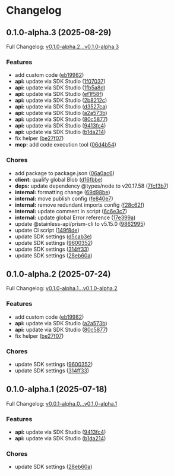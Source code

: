# Changelog

## 0.1.0-alpha.3 (2025-08-29)

Full Changelog: [v0.1.0-alpha.2...v0.1.0-alpha.3](https://github.com/SportsGameOdds/sports-odds-api-typescript/compare/v0.1.0-alpha.2...v0.1.0-alpha.3)

### Features

* add custom code ([eb19982](https://github.com/SportsGameOdds/sports-odds-api-typescript/commit/eb1998268bc5451010834d06be1239f26542a9d0))
* **api:** update via SDK Studio ([1f07037](https://github.com/SportsGameOdds/sports-odds-api-typescript/commit/1f07037cbf280650e74b94343598600858d77f9b))
* **api:** update via SDK Studio ([1fb5a8d](https://github.com/SportsGameOdds/sports-odds-api-typescript/commit/1fb5a8d5829671b11387a7da42b2cb8c40e227f3))
* **api:** update via SDK Studio ([ef1f58f](https://github.com/SportsGameOdds/sports-odds-api-typescript/commit/ef1f58f7812b27feb4a7f76af37a2c10f27be890))
* **api:** update via SDK Studio ([2b8212c](https://github.com/SportsGameOdds/sports-odds-api-typescript/commit/2b8212c1b5a7be50665c2dd0078c1ee4a07ac279))
* **api:** update via SDK Studio ([d3527ca](https://github.com/SportsGameOdds/sports-odds-api-typescript/commit/d3527ca2806fe37a8ba87b948b26d89ce44919de))
* **api:** update via SDK Studio ([a2a573b](https://github.com/SportsGameOdds/sports-odds-api-typescript/commit/a2a573b9802b1778bb7429f8f2612bdef5b1d890))
* **api:** update via SDK Studio ([80c5877](https://github.com/SportsGameOdds/sports-odds-api-typescript/commit/80c587772e8e062018c5015070d4a8e1be0dfc75))
* **api:** update via SDK Studio ([9413fc4](https://github.com/SportsGameOdds/sports-odds-api-typescript/commit/9413fc49396375b000ee0d0a48bc8ce6957bf416))
* **api:** update via SDK Studio ([b1da214](https://github.com/SportsGameOdds/sports-odds-api-typescript/commit/b1da2141acbd82423423192d057d8bd6ec3ff59f))
* fix helper ([be27f07](https://github.com/SportsGameOdds/sports-odds-api-typescript/commit/be27f07fc9a4dd609dab6526b691fe6b07792386))
* **mcp:** add code execution tool ([06d4b54](https://github.com/SportsGameOdds/sports-odds-api-typescript/commit/06d4b540dd070e8bd9e17ed9b4609677a0ed7506))


### Chores

* add package to package.json ([06a0ac6](https://github.com/SportsGameOdds/sports-odds-api-typescript/commit/06a0ac672269508469d073182ad19125b097c12a))
* **client:** qualify global Blob ([d16fbbe](https://github.com/SportsGameOdds/sports-odds-api-typescript/commit/d16fbbe10c39e13c3a6e8bbd5d992b94bd704fe1))
* **deps:** update dependency @types/node to v20.17.58 ([7fcf3b7](https://github.com/SportsGameOdds/sports-odds-api-typescript/commit/7fcf3b70a4864b870ab68e11d111372c660c0b6c))
* **internal:** formatting change ([69d98be](https://github.com/SportsGameOdds/sports-odds-api-typescript/commit/69d98beaa7b18815a215d68e9784453f8a15ef3c))
* **internal:** move publish config ([fe840e7](https://github.com/SportsGameOdds/sports-odds-api-typescript/commit/fe840e734afdf54d8d23d2ec86f333a8c4e6dafa))
* **internal:** remove redundant imports config ([f28c62f](https://github.com/SportsGameOdds/sports-odds-api-typescript/commit/f28c62f71ea6ccdb6134a1142a56bd6c9c55d638))
* **internal:** update comment in script ([6c6e3c7](https://github.com/SportsGameOdds/sports-odds-api-typescript/commit/6c6e3c77c6749ff5c7478fd9f31ac407ad1000ba))
* **internal:** update global Error reference ([17e399a](https://github.com/SportsGameOdds/sports-odds-api-typescript/commit/17e399ac85978876c647c6e47bfe644dce3d25eb))
* update @stainless-api/prism-cli to v5.15.0 ([9862995](https://github.com/SportsGameOdds/sports-odds-api-typescript/commit/9862995a8c5f4b43ecfca022206f689c8c219b4e))
* update CI script ([149f8de](https://github.com/SportsGameOdds/sports-odds-api-typescript/commit/149f8de77d2930fb9091d4b82c9ad3ebe3edde5c))
* update SDK settings ([d5cab3e](https://github.com/SportsGameOdds/sports-odds-api-typescript/commit/d5cab3efae3ad6a1776f25046b09f3ec9c533f13))
* update SDK settings ([9600352](https://github.com/SportsGameOdds/sports-odds-api-typescript/commit/9600352c920ed142ac6878fb3e787ab135422bdc))
* update SDK settings ([314ff33](https://github.com/SportsGameOdds/sports-odds-api-typescript/commit/314ff3307626a871054ba07649dfb232793ea860))
* update SDK settings ([28eb60a](https://github.com/SportsGameOdds/sports-odds-api-typescript/commit/28eb60a72be35ced6b272940fda468a3f2894727))

## 0.1.0-alpha.2 (2025-07-24)

Full Changelog: [v0.1.0-alpha.1...v0.1.0-alpha.2](https://github.com/SportsGameOdds/sports-odds-api-typescript/compare/v0.1.0-alpha.1...v0.1.0-alpha.2)

### Features

* add custom code ([eb19982](https://github.com/SportsGameOdds/sports-odds-api-typescript/commit/eb1998268bc5451010834d06be1239f26542a9d0))
* **api:** update via SDK Studio ([a2a573b](https://github.com/SportsGameOdds/sports-odds-api-typescript/commit/a2a573b9802b1778bb7429f8f2612bdef5b1d890))
* **api:** update via SDK Studio ([80c5877](https://github.com/SportsGameOdds/sports-odds-api-typescript/commit/80c587772e8e062018c5015070d4a8e1be0dfc75))
* fix helper ([be27f07](https://github.com/SportsGameOdds/sports-odds-api-typescript/commit/be27f07fc9a4dd609dab6526b691fe6b07792386))


### Chores

* update SDK settings ([9600352](https://github.com/SportsGameOdds/sports-odds-api-typescript/commit/9600352c920ed142ac6878fb3e787ab135422bdc))
* update SDK settings ([314ff33](https://github.com/SportsGameOdds/sports-odds-api-typescript/commit/314ff3307626a871054ba07649dfb232793ea860))

## 0.1.0-alpha.1 (2025-07-18)

Full Changelog: [v0.0.1-alpha.0...v0.1.0-alpha.1](https://github.com/SportsGameOdds/sports-odds-api-typescript/compare/v0.0.1-alpha.0...v0.1.0-alpha.1)

### Features

* **api:** update via SDK Studio ([9413fc4](https://github.com/SportsGameOdds/sports-odds-api-typescript/commit/9413fc49396375b000ee0d0a48bc8ce6957bf416))
* **api:** update via SDK Studio ([b1da214](https://github.com/SportsGameOdds/sports-odds-api-typescript/commit/b1da2141acbd82423423192d057d8bd6ec3ff59f))


### Chores

* update SDK settings ([28eb60a](https://github.com/SportsGameOdds/sports-odds-api-typescript/commit/28eb60a72be35ced6b272940fda468a3f2894727))
